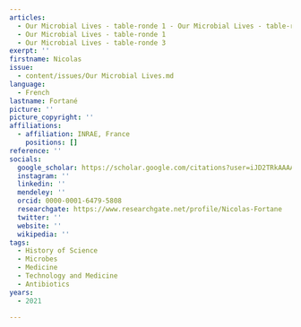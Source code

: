 ```yaml
---
articles:
  - Our Microbial Lives - table-ronde 1 - Our Microbial Lives - table-ronde 3
  - Our Microbial Lives - table-ronde 1
  - Our Microbial Lives - table-ronde 3
exerpt: ''
firstname: Nicolas
issue:
  - content/issues/Our Microbial Lives.md
language:
  - French
lastname: Fortané
picture: ''
picture_copyright: ''
affiliations:
  - affiliation: INRAE, France
    positions: []
reference: ''
socials:
  google_scholar: https://scholar.google.com/citations?user=iJD2TRkAAAAJ&hl=fr
  instagram: ''
  linkedin: ''
  mendeley: ''
  orcid: 0000-0001-6479-5808
  researchgate: https://www.researchgate.net/profile/Nicolas-Fortane
  twitter: ''
  website: ''
  wikipedia: ''
tags:
  - History of Science
  - Microbes
  - Medicine
  - Technology and Medicine
  - Antibiotics
years:
  - 2021

---
```

